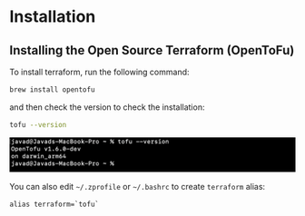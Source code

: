 # Installation

## Installing the Open Source Terraform (OpenToFu)
To install terraform, run the following command:
```bash
brew install opentofu
```
and then check the version to check the installation:
```bash
tofu --version
```
![Check OpenToFu version](images/tofu-version.png)

You can also edit `~/.zprofile`  or `~/.bashrc` to create `terraform` alias:
```
alias terraform=`tofu`
```